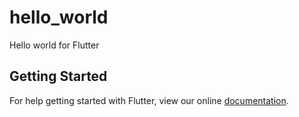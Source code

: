 # hello_world

Hello world for Flutter

## Getting Started

For help getting started with Flutter, view our online
[documentation](http://flutter.io/).
